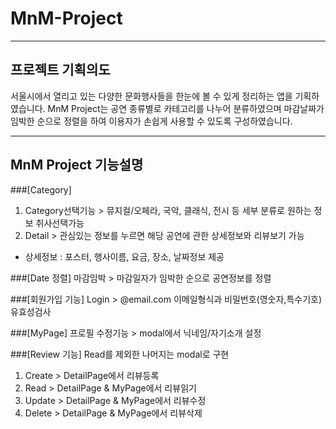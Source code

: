 # MnM-Project

***

## 프로젝트 기획의도
서울시에서 열리고 있는 다양한 문화행사들을 한눈에 볼 수 있게 정리하는 앱을 기획하였습니다.
MnM Project는 공연 종류별로 카테고리를 나누어 분류하였으며 마감날짜가 임박한 순으로 정렬을 하여 이용자가 손쉽게 사용할 수 있도록 구성하였습니다.

***

## MnM Project 기능설명

###[Category]
1. Category선택기능 > 뮤지컬/오페라, 국악, 클래식, 전시 등 세부 분류로 원하는 정보 취사선택가능
2. Detail > 관심있는 정보를 누르면 해당 공연에 관한 상세정보와 리뷰보기 가능
- 상세정보 : 포스터, 행사이름, 요금, 장소, 날짜정보 제공

###[Date 정렬]
마감임박 > 마감일자가 임박한 순으로 공연정보를 정렬

###[회원가입 기능]
Login > @email.com 이메일형식과 비밀번호(영숫자,특수기호) 유효성검사

###[MyPage]
프로필 수정기능 > modal에서 닉네임/자기소개 설정

###[Review 기능]
Read를 제외한 나머지는 modal로 구현

1. Create > DetailPage에서 리뷰등록
2. Read > DetailPage & MyPage에서 리뷰읽기
3. Update > DetailPage & MyPage에서 리뷰수정
4. Delete > DetailPage & MyPage에서 리뷰삭제
